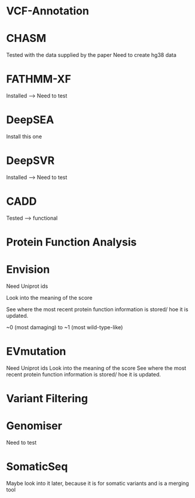 VCF-Annotation
==
CHASM
====
Tested with the data supplied by the paper
Need to create hg38 data

FATHMM-XF
====
Installed --> Need to test

DeepSEA
====
Install this one

DeepSVR
====
Installed --> Need to test

CADD
====
Tested --> functional

Protein Function Analysis
==

Envision
====
Need Uniprot ids

Look into the meaning of the score

See where the most recent protein function information is stored/ hoe it is updated.

~0 (most damaging) to ~1 (most wild-type-like)


EVmutation
====
Need Uniprot ids
Look into the meaning of the score
See where the most recent protein function information is stored/ hoe it is updated.

Variant Filtering
==

Genomiser
====
Need to test

SomaticSeq
====
Maybe look into it later, because it is for somatic variants and is a merging tool
